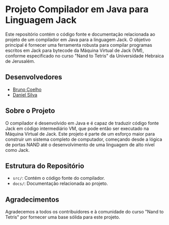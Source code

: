 # Projeto Compilador em Java para Linguagem Jack

Este repositório contém o código fonte e documentação relacionada ao projeto de um compilador em Java para a linguagem Jack. O objetivo principal é fornecer uma ferramenta robusta para compilar programas escritos em Jack para bytecode da Máquina Virtual de Jack (VM), conforme especificado no curso "Nand to Tetris" da Universidade Hebraica de Jerusalém.

## Desenvolvedores

- [Bruno Coelho](https://github.com/brunucoelho)
- [Daniel Silva](https://github.com/danielskj)

## Sobre o Projeto

O compilador é desenvolvido em Java e é capaz de traduzir código fonte Jack em código intermediário VM, que pode então ser executado na Máquina Virtual de Jack. Este projeto é parte de um esforço maior para construir um sistema completo de computador, começando desde a lógica de portas NAND até o desenvolvimento de uma linguagem de alto nível como Jack.

## Estrutura do Repositório

- `src/`: Contém o código fonte do compilador.
- `docs/`: Documentação relacionada ao projeto.

## Agradecimentos

Agradecemos a todos os contribuidores e à comunidade do curso "Nand to Tetris" por fornecer uma base sólida para este projeto.
